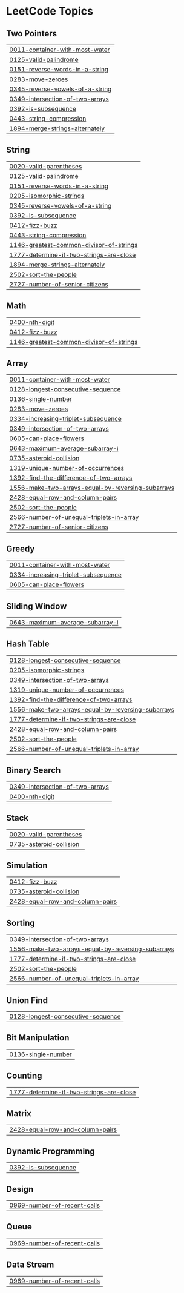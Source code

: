 

<!---LeetCode Topics Start-->
# LeetCode Topics
## Two Pointers
|  |
| ------- |
| [0011-container-with-most-water](https://github.com/ishitabhojani/leetcode_solution/tree/master/0011-container-with-most-water) |
| [0125-valid-palindrome](https://github.com/ishitabhojani/leetcode_solution/tree/master/0125-valid-palindrome) |
| [0151-reverse-words-in-a-string](https://github.com/ishitabhojani/leetcode_solution/tree/master/0151-reverse-words-in-a-string) |
| [0283-move-zeroes](https://github.com/ishitabhojani/leetcode_solution/tree/master/0283-move-zeroes) |
| [0345-reverse-vowels-of-a-string](https://github.com/ishitabhojani/leetcode_solution/tree/master/0345-reverse-vowels-of-a-string) |
| [0349-intersection-of-two-arrays](https://github.com/ishitabhojani/leetcode_solution/tree/master/0349-intersection-of-two-arrays) |
| [0392-is-subsequence](https://github.com/ishitabhojani/leetcode_solution/tree/master/0392-is-subsequence) |
| [0443-string-compression](https://github.com/ishitabhojani/leetcode_solution/tree/master/0443-string-compression) |
| [1894-merge-strings-alternately](https://github.com/ishitabhojani/leetcode_solution/tree/master/1894-merge-strings-alternately) |
## String
|  |
| ------- |
| [0020-valid-parentheses](https://github.com/ishitabhojani/leetcode_solution/tree/master/0020-valid-parentheses) |
| [0125-valid-palindrome](https://github.com/ishitabhojani/leetcode_solution/tree/master/0125-valid-palindrome) |
| [0151-reverse-words-in-a-string](https://github.com/ishitabhojani/leetcode_solution/tree/master/0151-reverse-words-in-a-string) |
| [0205-isomorphic-strings](https://github.com/ishitabhojani/leetcode_solution/tree/master/0205-isomorphic-strings) |
| [0345-reverse-vowels-of-a-string](https://github.com/ishitabhojani/leetcode_solution/tree/master/0345-reverse-vowels-of-a-string) |
| [0392-is-subsequence](https://github.com/ishitabhojani/leetcode_solution/tree/master/0392-is-subsequence) |
| [0412-fizz-buzz](https://github.com/ishitabhojani/leetcode_solution/tree/master/0412-fizz-buzz) |
| [0443-string-compression](https://github.com/ishitabhojani/leetcode_solution/tree/master/0443-string-compression) |
| [1146-greatest-common-divisor-of-strings](https://github.com/ishitabhojani/leetcode_solution/tree/master/1146-greatest-common-divisor-of-strings) |
| [1777-determine-if-two-strings-are-close](https://github.com/ishitabhojani/leetcode_solution/tree/master/1777-determine-if-two-strings-are-close) |
| [1894-merge-strings-alternately](https://github.com/ishitabhojani/leetcode_solution/tree/master/1894-merge-strings-alternately) |
| [2502-sort-the-people](https://github.com/ishitabhojani/leetcode_solution/tree/master/2502-sort-the-people) |
| [2727-number-of-senior-citizens](https://github.com/ishitabhojani/leetcode_solution/tree/master/2727-number-of-senior-citizens) |
## Math
|  |
| ------- |
| [0400-nth-digit](https://github.com/ishitabhojani/leetcode_solution/tree/master/0400-nth-digit) |
| [0412-fizz-buzz](https://github.com/ishitabhojani/leetcode_solution/tree/master/0412-fizz-buzz) |
| [1146-greatest-common-divisor-of-strings](https://github.com/ishitabhojani/leetcode_solution/tree/master/1146-greatest-common-divisor-of-strings) |
## Array
|  |
| ------- |
| [0011-container-with-most-water](https://github.com/ishitabhojani/leetcode_solution/tree/master/0011-container-with-most-water) |
| [0128-longest-consecutive-sequence](https://github.com/ishitabhojani/leetcode_solution/tree/master/0128-longest-consecutive-sequence) |
| [0136-single-number](https://github.com/ishitabhojani/leetcode_solution/tree/master/0136-single-number) |
| [0283-move-zeroes](https://github.com/ishitabhojani/leetcode_solution/tree/master/0283-move-zeroes) |
| [0334-increasing-triplet-subsequence](https://github.com/ishitabhojani/leetcode_solution/tree/master/0334-increasing-triplet-subsequence) |
| [0349-intersection-of-two-arrays](https://github.com/ishitabhojani/leetcode_solution/tree/master/0349-intersection-of-two-arrays) |
| [0605-can-place-flowers](https://github.com/ishitabhojani/leetcode_solution/tree/master/0605-can-place-flowers) |
| [0643-maximum-average-subarray-i](https://github.com/ishitabhojani/leetcode_solution/tree/master/0643-maximum-average-subarray-i) |
| [0735-asteroid-collision](https://github.com/ishitabhojani/leetcode_solution/tree/master/0735-asteroid-collision) |
| [1319-unique-number-of-occurrences](https://github.com/ishitabhojani/leetcode_solution/tree/master/1319-unique-number-of-occurrences) |
| [1392-find-the-difference-of-two-arrays](https://github.com/ishitabhojani/leetcode_solution/tree/master/1392-find-the-difference-of-two-arrays) |
| [1556-make-two-arrays-equal-by-reversing-subarrays](https://github.com/ishitabhojani/leetcode_solution/tree/master/1556-make-two-arrays-equal-by-reversing-subarrays) |
| [2428-equal-row-and-column-pairs](https://github.com/ishitabhojani/leetcode_solution/tree/master/2428-equal-row-and-column-pairs) |
| [2502-sort-the-people](https://github.com/ishitabhojani/leetcode_solution/tree/master/2502-sort-the-people) |
| [2566-number-of-unequal-triplets-in-array](https://github.com/ishitabhojani/leetcode_solution/tree/master/2566-number-of-unequal-triplets-in-array) |
| [2727-number-of-senior-citizens](https://github.com/ishitabhojani/leetcode_solution/tree/master/2727-number-of-senior-citizens) |
## Greedy
|  |
| ------- |
| [0011-container-with-most-water](https://github.com/ishitabhojani/leetcode_solution/tree/master/0011-container-with-most-water) |
| [0334-increasing-triplet-subsequence](https://github.com/ishitabhojani/leetcode_solution/tree/master/0334-increasing-triplet-subsequence) |
| [0605-can-place-flowers](https://github.com/ishitabhojani/leetcode_solution/tree/master/0605-can-place-flowers) |
## Sliding Window
|  |
| ------- |
| [0643-maximum-average-subarray-i](https://github.com/ishitabhojani/leetcode_solution/tree/master/0643-maximum-average-subarray-i) |
## Hash Table
|  |
| ------- |
| [0128-longest-consecutive-sequence](https://github.com/ishitabhojani/leetcode_solution/tree/master/0128-longest-consecutive-sequence) |
| [0205-isomorphic-strings](https://github.com/ishitabhojani/leetcode_solution/tree/master/0205-isomorphic-strings) |
| [0349-intersection-of-two-arrays](https://github.com/ishitabhojani/leetcode_solution/tree/master/0349-intersection-of-two-arrays) |
| [1319-unique-number-of-occurrences](https://github.com/ishitabhojani/leetcode_solution/tree/master/1319-unique-number-of-occurrences) |
| [1392-find-the-difference-of-two-arrays](https://github.com/ishitabhojani/leetcode_solution/tree/master/1392-find-the-difference-of-two-arrays) |
| [1556-make-two-arrays-equal-by-reversing-subarrays](https://github.com/ishitabhojani/leetcode_solution/tree/master/1556-make-two-arrays-equal-by-reversing-subarrays) |
| [1777-determine-if-two-strings-are-close](https://github.com/ishitabhojani/leetcode_solution/tree/master/1777-determine-if-two-strings-are-close) |
| [2428-equal-row-and-column-pairs](https://github.com/ishitabhojani/leetcode_solution/tree/master/2428-equal-row-and-column-pairs) |
| [2502-sort-the-people](https://github.com/ishitabhojani/leetcode_solution/tree/master/2502-sort-the-people) |
| [2566-number-of-unequal-triplets-in-array](https://github.com/ishitabhojani/leetcode_solution/tree/master/2566-number-of-unequal-triplets-in-array) |
## Binary Search
|  |
| ------- |
| [0349-intersection-of-two-arrays](https://github.com/ishitabhojani/leetcode_solution/tree/master/0349-intersection-of-two-arrays) |
| [0400-nth-digit](https://github.com/ishitabhojani/leetcode_solution/tree/master/0400-nth-digit) |
## Stack
|  |
| ------- |
| [0020-valid-parentheses](https://github.com/ishitabhojani/leetcode_solution/tree/master/0020-valid-parentheses) |
| [0735-asteroid-collision](https://github.com/ishitabhojani/leetcode_solution/tree/master/0735-asteroid-collision) |
## Simulation
|  |
| ------- |
| [0412-fizz-buzz](https://github.com/ishitabhojani/leetcode_solution/tree/master/0412-fizz-buzz) |
| [0735-asteroid-collision](https://github.com/ishitabhojani/leetcode_solution/tree/master/0735-asteroid-collision) |
| [2428-equal-row-and-column-pairs](https://github.com/ishitabhojani/leetcode_solution/tree/master/2428-equal-row-and-column-pairs) |
## Sorting
|  |
| ------- |
| [0349-intersection-of-two-arrays](https://github.com/ishitabhojani/leetcode_solution/tree/master/0349-intersection-of-two-arrays) |
| [1556-make-two-arrays-equal-by-reversing-subarrays](https://github.com/ishitabhojani/leetcode_solution/tree/master/1556-make-two-arrays-equal-by-reversing-subarrays) |
| [1777-determine-if-two-strings-are-close](https://github.com/ishitabhojani/leetcode_solution/tree/master/1777-determine-if-two-strings-are-close) |
| [2502-sort-the-people](https://github.com/ishitabhojani/leetcode_solution/tree/master/2502-sort-the-people) |
| [2566-number-of-unequal-triplets-in-array](https://github.com/ishitabhojani/leetcode_solution/tree/master/2566-number-of-unequal-triplets-in-array) |
## Union Find
|  |
| ------- |
| [0128-longest-consecutive-sequence](https://github.com/ishitabhojani/leetcode_solution/tree/master/0128-longest-consecutive-sequence) |
## Bit Manipulation
|  |
| ------- |
| [0136-single-number](https://github.com/ishitabhojani/leetcode_solution/tree/master/0136-single-number) |
## Counting
|  |
| ------- |
| [1777-determine-if-two-strings-are-close](https://github.com/ishitabhojani/leetcode_solution/tree/master/1777-determine-if-two-strings-are-close) |
## Matrix
|  |
| ------- |
| [2428-equal-row-and-column-pairs](https://github.com/ishitabhojani/leetcode_solution/tree/master/2428-equal-row-and-column-pairs) |
## Dynamic Programming
|  |
| ------- |
| [0392-is-subsequence](https://github.com/ishitabhojani/leetcode_solution/tree/master/0392-is-subsequence) |
## Design
|  |
| ------- |
| [0969-number-of-recent-calls](https://github.com/ishitabhojani/leetcode_solution/tree/master/0969-number-of-recent-calls) |
## Queue
|  |
| ------- |
| [0969-number-of-recent-calls](https://github.com/ishitabhojani/leetcode_solution/tree/master/0969-number-of-recent-calls) |
## Data Stream
|  |
| ------- |
| [0969-number-of-recent-calls](https://github.com/ishitabhojani/leetcode_solution/tree/master/0969-number-of-recent-calls) |
<!---LeetCode Topics End-->
